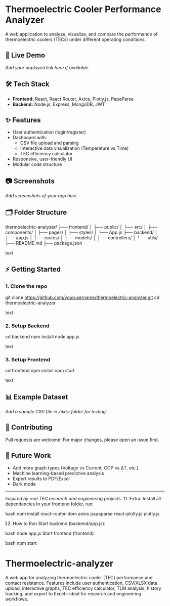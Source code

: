 
# Thermoelectric Cooler Performance Analyzer

A web application to analyze, visualize, and compare the performance of thermoelectric coolers (TECs) under different operating conditions.

## 🚀 Live Demo

*Add your deployed link here if available.*

## 🛠️ Tech Stack

- **Frontend:** React, React Router, Axios, Plotly.js, PapaParse
- **Backend:** Node.js, Express, MongoDB, JWT

## ✨ Features

- User authentication (login/register)
- Dashboard with:
  - CSV file upload and parsing
  - Interactive data visualization (Temperature vs Time)
  - TEC efficiency calculator
- Responsive, user-friendly UI
- Modular code structure

## 📷 Screenshots

*Add screenshots of your app here*

## 🗂️ Folder Structure

thermoelectric-analyzer/
├── frontend/
│ ├── public/
│ └── src/
│ ├── components/
│ ├── pages/
│ ├── styles/
│ └── App.js
├── backend/
│ ├── app.js
│ ├── routes/
│ ├── models/
│ ├── controllers/
│ └── utils/
├── README.md
├── package.json

text

## ⚡️ Getting Started

### 1. Clone the repo

git clone https://github.com/yourusername/thermoelectric-analyzer.git
cd thermoelectric-analyzer

text

### 2. Setup Backend

cd backend
npm install
node app.js

text

### 3. Setup Frontend

cd frontend
npm install
npm start

text

## 📊 Example Dataset

*Add a sample CSV file in `/data` folder for testing.*

## 🤝 Contributing

Pull requests are welcome! For major changes, please open an issue first.

## 🔮 Future Work

- Add more graph types (Voltage vs Current, COP vs ΔT, etc.)
- Machine learning-based predictive analysis
- Export results to PDF/Excel
- Dark mode

---

*Inspired by real TEC research and engineering projects.*
11. Extra: Install all dependencies
In your frontend folder, run:

bash
npm install react-router-dom axios papaparse react-plotly.js plotly.js

12. How to Run
Start backend (backend/app.js):

bash
node app.js
Start frontend (frontend):

bash
npm start
# Thermoelectric-analyzer
A web app for analyzing thermoelectric cooler (TEC) performance and contact resistance. Features include user authentication, CSV/XLSX data upload, interactive graphs, TEC efficiency calculator, TLM analysis, history tracking, and export to Excel—ideal for research and engineering workflows.

